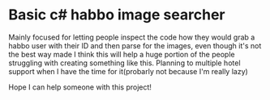 # Basic c# habbo image searcher   
Mainly focused for letting people inspect the code how they would grab a habbo user with their ID and then parse for the images, even though it's not the best way made I think this will help a huge portion of the people struggling with creating something like this. Planning to multiple hotel support when I have the time for it(probarly not because I'm really lazy)


Hope I can help someone with this project!
